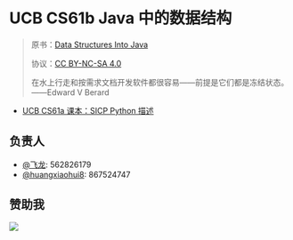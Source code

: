 # UCB CS61b Java 中的数据结构

> 原书：[Data Structures Into Java](http://inst.eecs.berkeley.edu/~cs61b/fa17/materials/book2/data-structures.pdf)
> 
> 协议：[CC BY-NC-SA 4.0](http://creativecommons.org/licenses/by-nc-sa/4.0/)
> 
> 在水上行走和按需求文档开发软件都很容易——前提是它们都是冻结状态。——Edward V Berard

* [UCB CS61a 课本：SICP Python 描述](https://github.com/apachecn/sicp-py-zh)

## 负责人

* [@飞龙](https://github.com/wizardforcel): 562826179
* [@huangxiaohui8](https://github.com/huangxiaohui8): 867524747

## 赞助我

![](https://www.flygon.net/img/about/donate.jpg)
